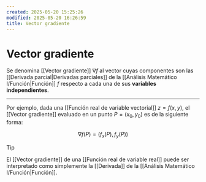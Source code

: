 ```yaml
---
created: 2025-05-20 15:25:26
modified: 2025-05-20 16:26:59
title: Vector gradiente
---
```


# Vector gradiente

Se denomina [[Vector gradiente]] $\nabla f$ al vector cuyas componentes son las [[Derivada parcial|Derivadas parciales]] de la [[Análisis Matemático I/Función|Función]] $f$ respecto a cada una de sus **variables independientes**.

---

Por ejemplo, dada una [[Función real de variable vectorial]] $z = f(x, y)$, el [[Vector gradiente]] evaluado en un punto $P = \left( x_0, y_0 \right)$ es de la siguiente forma:

$$
\nabla f \left( P \right) =
\left( f_x \left( P \right), f_y \left( P \right) \right)
$$

> [!tip]
> El [[Vector gradiente]] de una [[Función real de variable real]] puede ser interpretado como simplemente la [[Derivada]] de la [[Análisis Matemático I/Función|Función]].
